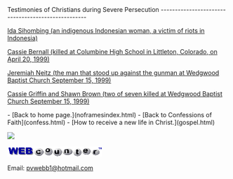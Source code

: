  <head> <title>(pvw) Testimonies of Christians during Severe Persecution</title> <meta content="IE=9" http-equiv="X-UA-Compatible"></meta> <link href="css/page_style.css" rel="stylesheet" type="text/css"></link> </head><body> <div class="page_style">Testimonies of Christians during Severe Persecution
---------------------------------------------------

[Ida Sihombing (an indigenous Indonesian woman, a victim of riots in Indonesia)](Ida.html)

[Cassie Bernall (killed at Columbine High School in Littleton, Colorado, on April 20, 1999)](http://www.gpo.gov/fdsys/pkg/CREC-1999-04-29/html/CREC-1999-04-29-pt1-PgE808-3.htm)

[Jeremiah Neitz (the man that stood up against the gunman at Wedgwood Baptist Church September 15, 1999)](Weldgwoodjn.html)

[Cassie Griffin and Shawn Brown (two of seven killed at Wedgwood Baptist Church September 15, 1999)](Weldgwood1.html)

   </div>- [Back to home page.](noframesindex.html)
- [Back to Confessions of Faith](confess.html)
- [How to receive a new life in Christ.](gospel.html)
 
![](http://counter.digits.com/wc/-d/4/pvwebb)

[![digits](images/wc-03.gif)](http://www.digits.com/)

Email: [pvwebb1@hotmail.com](mailto:pvwebb1@hotmail.com)

 